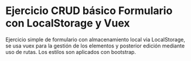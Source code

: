 # Ejercicio CRUD básico Formulario con LocalStorage y Vuex

Ejercicio simple de formulario con almacenamiento local via LocalStorage, se usa vuex para la gestión de los elementos y posterior edición mediante uso de rutas. Los estilos son aplicados con bootstrap.
